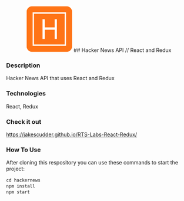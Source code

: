 <div align="center">
<img margin-left="auto" margin-right="auto" src="/hackernews/src/hackerLogo.png" height="125" width="125">
</img>
## Hacker News API // React and Redux
</div>

### Description

Hacker News API that uses React and Redux

### Technologies

React, Redux

### Check it out

https://jakescudder.github.io/RTS-Labs-React-Redux/

### How To Use

After cloning this respository you can use these commands to start the project:

```
cd hackernews
npm install
npm start
```
